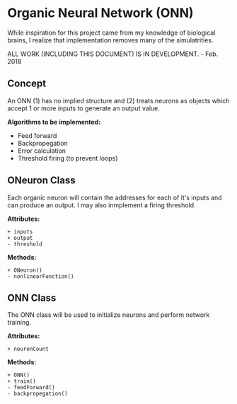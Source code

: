 # Organic Neural Network (ONN)
While inspiration for this project came from my knowledge of biological brains, I realize that implementation removes many of the simulatrities.

ALL WORK (INCLUDING THIS DOCUMENT) IS IN DEVELOPMENT. - Feb. 2018

## Concept
An ONN (1) has no implied structure and (2) treats neurons as objects which accept 1 or more inputs to generate an output value.

**Algorithms to be implemented:**
* Feed forward 
* Backpropegation
* Error calculation
* Threshold firing (to prevent loops)

## ONeuron Class
Each organic neuron will contain the addresses for each of it's inputs and can produce an output. I may also inmplement a firing threshold.

**Attributes:**
```
+ inputs
+ output
- threshold
```
**Methods:**
```
+ ONeuron()
- nonlinearFunction()
```

## ONN Class
The ONN class will be used to initialize neurons and perform network training.

**Attributes:**
```
+ neuronCount
```

**Methods:**
```
+ ONN()
+ train()
- feedForward()
- backpropegation()
```
